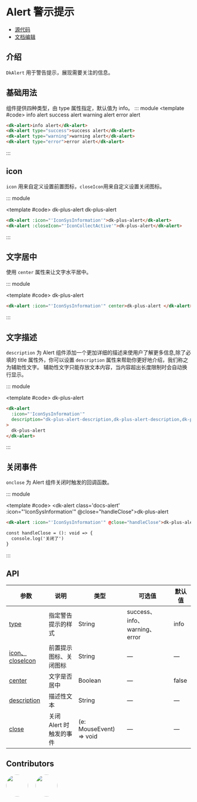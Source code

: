 # Alert 警示提示

- [源代码](https://github.com/dk-plus-ui/dk-plus-ui/tree/master/packages/components/dkalert)
- [文档编辑](https://github.com/dk-plus-ui/dk-plus-ui/blob/master/docs/components/alert.md)

## 介绍

`DkAlert` 用于警告提示，展现需要关注的信息。

## <a id='type'>基础用法</a>

组件提供四种类型，由 type 属性指定，默认值为 info。
::: module
<template #code>
<dk-alert class='docs-alert'>info alert</dk-alert>
<dk-alert class='docs-alert' type="success">success alert</dk-alert>
<dk-alert class='docs-alert' type="warning">warning alert</dk-alert>
<dk-alert class='docs-alert' type="error">error alert</dk-alert>
</template>

```html
<dk-alert>info alert</dk-alert>
<dk-alert type="success">success alert</dk-alert>
<dk-alert type="warning">warning alert</dk-alert>
<dk-alert type="error">error alert</dk-alert>
```

:::

## <a id='icon'>icon</a>

`icon` 用来自定义设置前置图标，`closeIcon`用来自定义设置关闭图标。

::: module

<template #code>
<dk-alert class='docs-alert' :icon="'IconSysInformation'">dk-plus-alert</dk-alert>
<dk-alert class='docs-alert' :closeIcon="'IconCollectActive'">dk-plus-alert</dk-alert>
</template>

```html
<dk-alert :icon="'IconSysInformation'">dk-plus-alert</dk-alert>
<dk-alert :closeIcon="'IconCollectActive'">dk-plus-alert</dk-alert>
```

:::

## <a id='center'>文字居中</a>

使用 `center` 属性来让文字水平居中。

::: module

<template #code>
<dk-alert class='docs-alert' :icon="'IconSysInformation'" center>dk-plus-alert </dk-alert>
</template>

```html
<dk-alert :icon="'IconSysInformation'" center>dk-plus-alert </dk-alert>
```

:::

## <a id='description'>文字描述</a>

`description` 为 Alert 组件添加一个更加详细的描述来使用户了解更多信息,除了必填的 title 属性外，你可以设置 `description` 属性来帮助你更好地介绍，我们称之为辅助性文字。 辅助性文字只能存放文本内容，当内容超出长度限制时会自动换行显示。

::: module

<template #code>
<dk-alert
      :icon="'IconSysInformation'"
      description="dk-plus-alert-description,dk-plus-alert-description,dk-plus-alert-description,dk-plus-alert-description,dk-plus-alert-description,dk-plus-alert-description,dk-plus-alert-description,dk-plus-alert-description,dk-plus-alert-description..."
      class='docs-alert'
    >
dk-plus-alert
</dk-alert>
</template>

```html
<dk-alert
  :icon="'IconSysInformation'"
  description="dk-plus-alert-description,dk-plus-alert-description,dk-plus-alert-description,dk-plus-alert-description,dk-plus-alert-description,dk-plus-alert-description,dk-plus-alert-description,dk-plus-alert-description,dk-plus-alert-description..."
>
  dk-plus-alert
</dk-alert>
```

:::


## <a id='onclose'>关闭事件</a>

`onclose` 为 Alert 组件关闭时触发的回调函数。

::: module

<template #code>
<dk-alert class='docs-alert' :icon="'IconSysInformation'" @close="handleClose">dk-plus-alert </dk-alert>
</template>

```html
<dk-alert :icon="'IconSysInformation'" @close="handleClose">dk-plus-alert </dk-alert>

const handleClose = (): void => {
  console.log('关闭了')
}
```

:::

## API


| 参数       | 说明                                                                 | 类型    | 可选值 | 默认值 |
| ---------- | -------------------------------------------------------------------- | ------- | ------ | ------ |
| [type](#type)       |指定警告提示的样式 | String  | success、info、warning、error     | info   |
| [icon、closeIcon](#icon)| 前置提示图标、关闭图标 | String  | —      | —    |
| [center](#center)  | 文字是否居中 | Boolean | —      | false  |
| [description](#description) | 描述性文本 | String  | —      | —      |                | —      |
| [close](#close) | 关闭 Alert 时触发的事件 | (e: MouseEvent) => void  | —      | —      |      
## Contributors

<div style='display: flex;'>
  <a href="https://github.com/dk-plus-ui" target="_blank">
    <img style='width:60px;height:60px;border-radius: 50%;' src="https://avatars.githubusercontent.com/u/88755587?v=4" />
  </a>
  <a href="https://github.com/dk-plus-ui" target="_blank" style='margin-left:20px;'>
    <img style='width:60px;height:60px;border-radius: 50%;' src="https://avatars.githubusercontent.com/u/117073291?s=64&v=4">
  </a>
</div>
